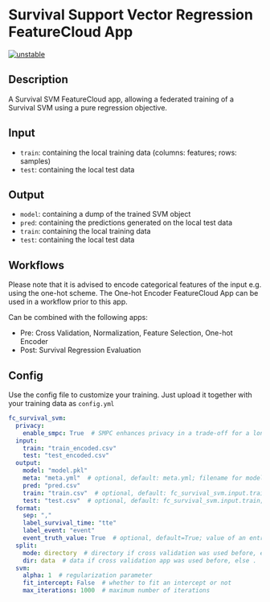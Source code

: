 # Survival Support Vector Regression FeatureCloud App

[![unstable](http://badges.github.io/stability-badges/dist/unstable.svg)](http://github.com/badges/stability-badges)

## Description
A Survival SVM FeatureCloud app, allowing a federated training of a Survival SVM using a pure regression objective.

## Input
- `train`: containing the local training data (columns: features; rows: samples)
- `test`: containing the local test data

## Output
- `model`: containing a dump of the trained SVM object
- `pred`: containing the predictions generated on the local test data
- `train`: containing the local training data
- `test`: containing the local test data

## Workflows
Please note that it is advised to encode categorical features of the input e.g. using the one-hot scheme.
The One-hot Encoder FeatureCloud App can be used in a workflow prior to this app.

Can be combined with the following apps:
- Pre: Cross Validation, Normalization, Feature Selection, One-hot Encoder
- Post: Survival Regression Evaluation

## Config
Use the config file to customize your training. Just upload it together with your training data as `config.yml`
```yml
fc_survival_svm:
  privacy:
    enable_smpc: True  # SMPC enhances privacy in a trade-off for a longer runtime, by only sending masked output to the aggregator.
  input:
    train: "train_encoded.csv"
    test: "test_encoded.csv"
  output:
    model: "model.pkl"
    meta: "meta.yml"  # optional, default: meta.yml; filename for model meta file
    pred: "pred.csv"
    train: "train.csv"  # optional, default: fc_survival_svm.input.train; filename name for a copy of the train input
    test: "test.csv"  # optional, default: fc_survival_svm.input.train; filename name for a copy of the test input
  format:
    sep: ","
    label_survival_time: "tte"
    label_event: "event"
    event_truth_value: True  # optional, default=True; value of an entry in the event column when a event occurred
  split:
    mode: directory  # directory if cross validation was used before, else file
    dir: data  # data if cross validation app was used before, else .
  svm:
    alpha: 1  # regularization parameter
    fit_intercept: False  # whether to fit an intercept or not
    max_iterations: 1000  # maximum number of iterations
```

